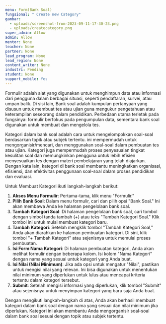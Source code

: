 ```yaml
---
menu: Form(Bank Soal)
fungsional: " Create new Category"
gambar:
  - uploads/screenshot-from-2023-09-11-17-30-23.png
  - uploads/createcategory.png
super_admin: Allow
admin: Allow
mentor: None
teacher: None
partner: None
lead_program: None
lead_region: None
content_writer: None
industri: Pending
student: None
support_mobile: Yes
---
```

Formulir adalah alat yang digunakan untuk menghimpun data atau informasi dari pengguna dalam berbagai situasi, seperti pendaftaran, survei, atau umpan balik. Di sisi lain, Bank soal adalah kumpulan pertanyaan yang disusun untuk membuat tes atau ujian guna mengukur pengetahuan atau keterampilan seseorang dalam pendidikan. Perbedaan utama terletak pada fungsinya: formulir berfokus pada pengumpulan data, sementara bank soal digunakan untuk membuat dan mengelola tes. 

Kategori dalam bank soal adalah cara untuk mengelompokkan soal-soal berdasarkan topik atau subjek tertentu. ini mempermudah untuk mengorganisir/mencari, dan menggunakan soal-soal dalam pembuatan tes atau ujian. Kategori juga mempermudah proses penyesuaian tingkat kesulitan soal dan memungkinkan pengguna untuk lebih efisien menyesuaikan tes dengan materi pembelajaran yang telah diajarkan. Dengan kata lain, kategori di bank soal membantu meningkatkan organisasi, efisiensi, dan efektivitas penggunaan soal-soal dalam proses pendidikan dan evaluasi.

U﻿ntuk Membuat Kategori ikuti langkah-langkah berikut: 

1. **Akses Menu Formulir**: Pertama-tama, klik menu "Formulir."
2. **Pilih Bank Soal**: Dalam menu formulir, cari dan pilih opsi "Bank Soal." Ini akan membawa Anda ke halaman pengelolaan bank soal.
3. **Tambah Kategori Soal**: Di halaman pengelolaan bank soal, cari tombol dengan simbol tanda tambah (+) atau teks "Tambah Kategori Soal." Klik tombol ini untuk mulai membuat kategori baru.
4. **Tambah Kategori**: Setelah mengklik tombol "Tambah Kategori Soal," Anda akan diarahkan ke halaman pembuatan kategori. Di sini, klik tombol "+ Tambah Kategori" atau sejenisnya untuk memulai proses pembuatan.
5. **Isi Form Nama Kategori**: Di halaman pembuatan kategori, Anda akan melihat formulir dengan beberapa kolom. Isi kolom "Nama Kategori" dengan nama yang sesuai untuk kategori yang Anda buat.
6. **Isi Nilai (Nilai Minimum)**: Jika ada opsi untuk mengatur "Nilai", pastikan untuk mengisi nilai yang relevan. Ini bisa digunakan untuk menentukan nilai minimum yang diperlukan untuk lulus atau mencapai kriteria tertentu dalam kategori tersebut.
7. **Submit**: Setelah mengisi informasi yang diperlukan, klik tombol "Submit" atau sejenisnya untuk menyimpan kategori yang baru saja Anda buat.

Dengan mengikuti langkah-langkah di atas, Anda akan berhasil membuat kategori dalam bank soal dengan nama yang sesuai dan nilai minimum jika diperlukan. Kategori ini akan membantu Anda mengorganisir soal-soal dalam bank soal sesuai dengan topik atau subjek tertentu.